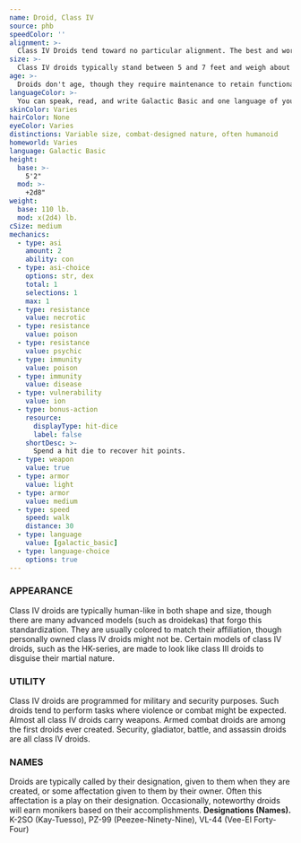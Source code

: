 ```yaml
---
name: Droid, Class IV
source: phb
speedColor: ''
alignment: >-
  Class IV Droids tend toward no particular alignment. The best and worst are found among them.
size: >-
  Class IV droids typically stand between 5 and 7 feet and weigh about 150 lbs. Regardless of your position in that range, your size is Medium.
age: >-
  Droids don't age, though they require maintenance to retain functionality.
languageColor: >-
  You can speak, read, and write Galactic Basic and one language of your choice. You can understand spoken and written Binary, but you cannot speak it.
skinColor: Varies
hairColor: None
eyeColor: Varies
distinctions: Variable size, combat-designed nature, often humanoid
homeworld: Varies
language: Galactic Basic
height:
  base: >-
    5'2"
  mod: >-
    +2d8"
weight:
  base: 110 lb.
  mod: x(2d4) lb.
cSize: medium
mechanics:
  - type: asi
    amount: 2
    ability: con
  - type: asi-choice
    options: str, dex
    total: 1
    selections: 1
    max: 1
  - type: resistance
    value: necrotic
  - type: resistance
    value: poison
  - type: resistance
    value: psychic
  - type: immunity
    value: poison
  - type: immunity
    value: disease
  - type: vulnerability
    value: ion
  - type: bonus-action
    resource:
      displayType: hit-dice
      label: false
    shortDesc: >-
      Spend a hit die to recover hit points.
  - type: weapon
    value: true
  - type: armor
    value: light
  - type: armor
    value: medium
  - type: speed
    speed: walk
    distance: 30
  - type: language
    value: [galactic_basic]
  - type: language-choice
    options: true
---
```


### APPEARANCE
Class IV droids are typically human-like in both shape and size, though there are many advanced models (such as droidekas) that forgo this standardization. They are usually colored to match their affiliation, though personally owned class IV droids might not be. Certain models of class IV droids, such as the HK-series, are made to look like class III droids to disguise their martial nature.

### UTILITY
Class IV droids are programmed for military and security purposes. Such droids tend to perform tasks where violence or combat might be expected. Almost all class IV droids carry weapons. Armed combat droids are among the first droids ever created. Security, gladiator, battle, and assassin droids are all class IV droids.

### NAMES
Droids are typically called by their designation, given to them when they are created, or some affectation given to them by their owner. Often this affectation is a play on their designation. Occasionally, noteworthy droids will earn monikers based on their accomplishments.
__Designations (Names).__ K-2SO (Kay-Tuesso), PZ-99 (Peezee-Ninety-Nine), VL-44 (Vee-El Forty-Four)






